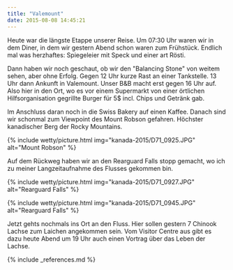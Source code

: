 ```yaml
---
title: "Valemount"
date: 2015-08-08 14:45:21
---
```

Heute war die längste Etappe unserer Reise. Um 07:30 Uhr waren wir in dem Diner, in dem wir gestern Abend schon waren zum Frühstück. Endlich mal was herzhaftes: Spiegeleier mit Speck und einer art Rösti.

Dann haben wir noch geschaut, ob wir den "Balancing Stone" von weitem sehen, aber ohne Erfolg. Gegen 12 Uhr kurze Rast an einer Tankstelle. 13 Uhr dann Ankunft in Valemount. Unser B&B macht erst gegen 16 Uhr auf. Also hier in den Ort, wo es vor einem Supermarkt von einer örtlichen Hilfsorganisation gegrillte Burger für 5$ incl. Chips und Getränk gab.

Im Anschluss daran noch in die Swiss Bakery auf einen Kaffee. Danach sind wir schonmal zum Viewpoint des Mount Robson gefahren. Höchster kanadischer Berg der Rocky Mountains. 

{% include wetty/picture.html img="kanada-2015/D71_0925.JPG" alt="Mount Robson" %}

Auf dem Rückweg haben wir an den Rearguard Falls stopp gemacht, wo ich zu meiner Langzeitaufnahme des Flusses gekommen bin.

{% include wetty/picture.html img="kanada-2015/D71_0927.JPG" alt="Rearguard Falls" %}

{% include wetty/picture.html img="kanada-2015/D71_0945.JPG" alt="Rearguard Falls" %}

Jetzt gehts nochmals ins Ort an den Fluss. Hier sollen gestern 7 Chinook Lachse zum Laichen angekommen sein. Vom Visitor Centre aus gibt es dazu heute Abend um 19 Uhr auch einen Vortrag über das Leben der Lachse.

{% include _references.md %}
